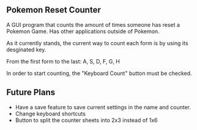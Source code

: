 Pokemon Reset Counter
-----
A GUI program that counts the amount of times someone has reset a Pokemon Game. Has other applications outside of Pokemon.

As it currently stands, the current way to count each form is by using its desginated key. 

From the first form to the last: A, S, D, F, G, H

In order to start counting, the "Keyboard Count" button must be checked. 

Future Plans
-----
* Have a save feature to save current settings in the name and counter.
* Change keyboard shortcuts
* Button to split the counter sheets into 2x3 instead of 1x6
